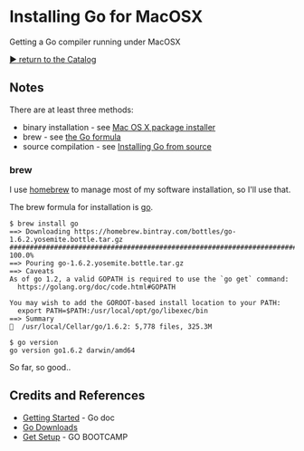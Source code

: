 # Installing Go for MacOSX

Getting a Go compiler running under MacOSX


[:arrow_forward: return to the Catalog](https://codingkata.tardate.com)

## Notes

There are at least three methods:
* binary installation - see [Mac OS X package installer](https://golang.org/doc/install#install)
* brew - see [the Go formula](http://brewformulas.org/Go)
* source compilation - see [Installing Go from source](https://golang.org/doc/install/source)

### brew

I use [homebrew](https://github.com/Homebrew/homebrew) to manage most of my software installation, so I'll use that.

The brew formula for installation is [go](http://brewformulas.org/Go).

```
$ brew install go
==> Downloading https://homebrew.bintray.com/bottles/go-1.6.2.yosemite.bottle.tar.gz
######################################################################## 100.0%
==> Pouring go-1.6.2.yosemite.bottle.tar.gz
==> Caveats
As of go 1.2, a valid GOPATH is required to use the `go get` command:
  https://golang.org/doc/code.html#GOPATH

You may wish to add the GOROOT-based install location to your PATH:
  export PATH=$PATH:/usr/local/opt/go/libexec/bin
==> Summary
🍺  /usr/local/Cellar/go/1.6.2: 5,778 files, 325.3M

$ go version
go version go1.6.2 darwin/amd64
```

So far, so good..

## Credits and References
* [Getting Started](https://golang.org/doc/install) - Go doc
* [Go Downloads](https://golang.org/dl/)
* [Get Setup](http://www.golangbootcamp.com/book/get_setup) - GO BOOTCAMP
